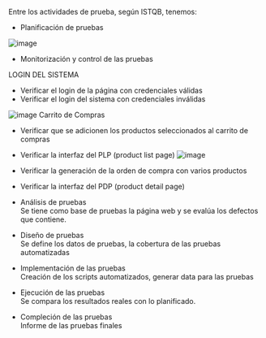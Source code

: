 Entre los actividades de prueba, según ISTQB, tenemos:

- Planificación de pruebas

![image](https://github.com/user-attachments/assets/137515c2-9dde-4c64-942d-fe05908f9460)


- Monitorización y control de las pruebas

LOGIN DEL SISTEMA
- Verificar el login de la página con credenciales válidas
- Verificar el login del sistema con credenciales inválidas

![image](https://github.com/user-attachments/assets/ec81b1da-9565-4814-bf75-9c113f3a9922)
Carrito de Compras
- Verificar que se adicionen los productos seleccionados al carrito de compras
- Verificar la interfaz del PLP (product list page)
![image](https://github.com/user-attachments/assets/7b5ae3df-8673-4974-8e45-d589e587c407)
- Verificar la generación de la orden de compra con varios productos 
- Verificar la interfaz del PDP (product detail page)

  
- Análisis de pruebas  
Se tiene como base de pruebas la página web y se evalúa los defectos que contiene.  

- Diseño de pruebas  
  Se define los datos de pruebas, la cobertura de las pruebas automatizadas  
- Implementación de las pruebas  
  Creación de los scripts automatizados, generar data para las pruebas  
  
- Ejecución de las pruebas  
  Se compara los resultados reales con lo planificado.  
  
- Compleción de las pruebas  
  Informe de las pruebas finales
